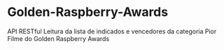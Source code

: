 # Golden-Raspberry-Awards
API RESTful Leitura da lista de indicados e vencedores da categoria Pior Filme do Golden Raspberry Awards
